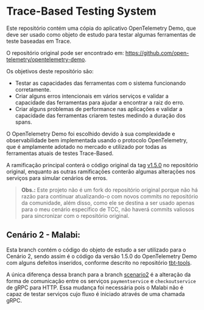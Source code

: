 # Trace-Based Testing System

Este repositório contém uma cópia do aplicativo OpenTelemetry Demo, que deve ser usado como objeto de estudo para testar algumas ferramentas de teste baseadas em Trace.

O repositório original pode ser encontrado em: https://github.com/open-telemetry/opentelemetry-demo.

Os objetivos deste repositório são:

- Testar as capacidades das ferramentas com o sistema funcionando corretamente.
- Criar alguns erros intencionais em vários serviços e validar a capacidade das ferramentas para ajudar a encontrar a raiz do erro.
- Criar alguns problemas de performance nas aplicações e validar a capacidade das ferramentas criarem testes medindo a duração dos spans.

O OpenTelemetry Demo foi escolhido devido à sua complexidade e observabilidade bem implementada usando o protocolo OpenTelemetry, que é amplamente adotado no mercado e utilizado por todas as ferramentas atuais de testes Trace-Based.

A ramificação principal conterá o código original da tag [v1.5.0](https://github.com/open-telemetry/opentelemetry-demo/tree/1.5.0) no repositório original, enquanto as outras ramificações conterão algumas alterações nos serviços para simular cenários de erros.

> **Obs.:** Este projeto não é um fork do repositório original porque não há razão para continuar atualizando-o com novos commits no repositório da comunidade, além disso, como ele se destina a ser usado apenas para o meu cenário específico de TCC, não haverá commits valiosos para sincronizar com o repositório original.

## Cenário 2 - Malabi:

Esta branch contém o código do objeto de estudo a ser utilizado para o Cenário 2, sendo assim é o código da versão 1.5.0 do OpenTelemetry Demo com alguns defeitos inseridos, conforme descrito no repositório [tbt-tools](https://github.com/GabrielFVieira/tbt-tools).

A única diferença dessa branch para a branch [scenario2](https://github.com/GabrielFVieira/tbt-system/tree/scenario2) é a alteração da forma de comunicação entre os serviços `paymentservice` e `checkoutservice` de gRPC para HTTP. Essa mudança foi necessária pois o Malabi não é capaz de testar serviços cujo fluxo é iniciado através de uma chamada gRPC.
